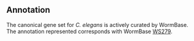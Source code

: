 
Annotation
----------

The canonical gene set for *C. elegans* is actively curated by WormBase.
The annotation represented corresponds with WormBase
[WS279](https://downloads.wormbase.org/releases/WS279/species/c_elegans/PRJNA13758/).


